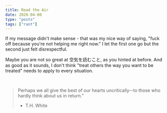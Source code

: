 ```yaml
---
title: Read the Air
date: 2020-04-08
type: "posts"
tags: ["rant"]
---
```


If my message didn't make sense - that was my nice way of saying, "fuck off because you're not helping me right now."
I let the first one go but the second just felt disrespectful.

Maybe you are not so great at 空気を読むこと, as you hinted at before.
And as good as it sounds, I don't think "treat others the way you want to be treated" needs to apply to every situation.

<br/>

> Perhaps we all give the best of our hearts uncritically--to those who hardly think about us in return.”
> - T.H. White
